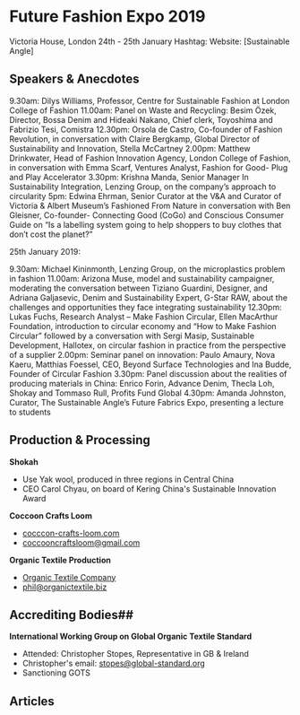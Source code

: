 # Future Fashion Expo 2019
Victoria House, London
24th - 25th January
Hashtag:
Website: [Sustainable Angle]

## Speakers & Anecdotes ##

9.30am: Dilys Williams, Professor, Centre for Sustainable Fashion at London College of Fashion 
11.00am: Panel on  Waste and Recycling: Besim Özek, Director, Bossa Denim and Hideaki Nakano, Chief clerk, Toyoshima and Fabrizio Tesi, Comistra 
12.30pm: Orsola de Castro, Co-founder of Fashion Revolution, in conversation with Claire Bergkamp, Global Director of Sustainability and Innovation, Stella McCartney
2.00pm: Matthew Drinkwater, Head of Fashion Innovation Agency, London College of Fashion, in conversation with Emma Scarf, Ventures Analyst, Fashion for Good- Plug and Play Accelerator
3.30pm: Krishna Manda, Senior Manager In Sustainability Integration, Lenzing Group, on the company’s approach to circularity
5pm: Edwina Ehrman, Senior Curator at the V&A and Curator of Victoria & Albert Museum’s Fashioned From Nature in conversation with Ben Gleisner, Co-founder- Connecting Good (CoGo) and Conscious Consumer Guide on “Is a labelling system going to help shoppers to buy clothes that don’t cost the planet?”

25th January 2019:

9.30am: Michael Kininmonth,  Lenzing Group, on the microplastics problem in fashion 
11.00am: Arizona Muse, model and sustainability campaigner, moderating the conversation between Tiziano Guardini, Designer, and Adriana Galjasevic, Denim and Sustainability Expert, G-Star RAW, about the challenges and opportunities they face integrating sustainability
12.30pm: Lukas Fuchs, Research Analyst – Make Fashion Circular, Ellen MacArthur Foundation, introduction to circular economy and “How to Make Fashion Circular” 
followed by a conversation with Sergi Masip, Sustainable Development, Hallotex, on circular fashion in practice from the perspective of a supplier
2.00pm: Seminar panel on innovation: Paulo Amaury, Nova Kaeru, Matthias Foessel, CEO, Beyond Surface Technologies and Ina Budde, Founder of Circular Fashion
3.30pm: Panel discussion about the realities of producing materials in China: Enrico Forin, Advance Denim, Thecla Loh, Shokay and Tommaso Rull, Profits Fund Global
4.30pm: Amanda Johnston, Curator, The Sustainable Angle’s Future Fabrics Expo, presenting a lecture to students


## Production & Processing

**Shokah**
- Use Yak wool, produced in three regions in Central China
- CEO Carol Chyau, on board of Kering China's Sustainable Innovation Award

**Coccoon Crafts Loom**

- [cocccon-crafts-loom.com](https://cocccon-crafts-loom.com/) 
- coccooncraftsloom@gmail.com

**Organic Textile Production**
- [Organic Textile Company](https://www.organiccotton.biz)
- phil@organictextile.biz

## Accrediting Bodies##

**International Working Group on Global Organic Textile Standard**

- Attended: Christopher Stopes, Representative in GB & Ireland
- Christopher's email: stopes@global-standard.org
- Sanctioning GOTS

## Articles ##

